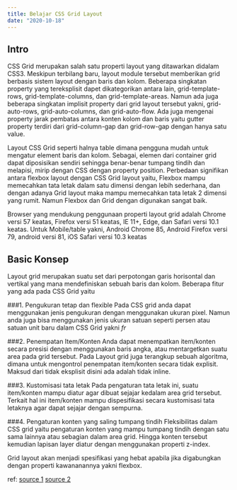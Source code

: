 ```yaml
---
title: Belajar CSS Grid Layout
date: "2020-10-18"
---
```


## Intro
CSS Grid merupakan salah satu properti layout yang ditawarkan didalam CSS3. Meskipun terbilang baru, layout module tersebut memberikan grid berbasis sistem layout dengan baris dan kolom. Beberapa singkatan property yang tereksplisit dapet dikategorikan antara lain, grid-template-rows, grid-template-columns, dan grid-template-areas. Namun ada juga beberapa singkatan implisit property dari grid layout tersebut yakni, grid-auto-rows, grid-auto-columns, dan grid-auto-flow. Ada juga mengenai property jarak pembatas antara konten kolom dan baris yaitu gutter property terdiri dari grid-column-gap dan grid-row-gap dengan hanya satu value.

Layout CSS Grid seperti halnya table dimana pengguna mudah untuk mengatur element baris dan kolom. Sebagai, elemen dari container grid dapat diposisikan sendiri sehingga benar-benar tumpang tindih dan melapisi, mirip dengan CSS dengan property position. Perbedaan signifikan antara flexbox layout dengan CSS Grid layout yaitu, Flexbox mampu memecahkan tata letak dalam satu dimensi dengan lebih sederhana, dan dengan adanya Grid layout maka mampu memecahkan tata letak 2 dimensi yang rumit. Namun Flexbox dan Grid dengan digunakan sangat baik.

Browser yang mendukung penggunaan properti layout grid adalah Chrome versi 57 keatas, Firefox versi 51 keatas, IE 11+, Edge, dan Safari versi 10.1 keatas. Untuk Mobile/table yakni, Android Chrome 85, Android Firefox versi 79, android versi 81, iOS Safari versi 10.3 keatas

## Basic Konsep 
Layout grid merupakan suatu set dari perpotongan garis horisontal dan vertikal yang mana mendefiniskan sebuah baris dan kolom. Beberapa fitur yang ada pada CSS Grid yaitu

###1. Pengukuran tetap dan flexible 
Pada CSS grid anda dapat menggunakan jenis pengukuran dengan menggunakan ukuran pixel. Namun anda juga bisa menggunakan jenis ukuran satuan seperti persen atau satuan unit baru dalam CSS Grid yakni _fr_

###2. Penempatan Item/Konten
Anda dapat menempatkan item/konten secara presisi dengan menggunakan baris angka, atau mentargetkan suatu area pada grid tersebut. Pada Layout grid juga terangkup sebuah algoritma, dimana untuk mengontrol penempatan item/konten secara tidak explisit. Maksud dari tidak eksplisit disini ada adalah tidak inline.

###3. Kustomisasi tata letak
Pada pengaturan tata letak ini, suatu item/konten mampu diatur agar dibuat sejajar kedalam area grid tersebut. Terkait hal ini item/konten mampu dispesifikasi secara kustomisasi tata letaknya agar dapat sejajar dengan sempurna.

###4. Pengaturan konten yang saling tumpang tindih
Fleksibilitas dalam CSS grid yaitu pengaturan konten yang mampu tumpang tindih dengan satu sama lainnya atau sebagian dalam area grid. Hingga konten tersebut kemudian lapisan layer diatur dengan menggunakan properti z-index.

Grid layout akan menjadi spesifikasi yang hebat apabila jika digabungkan dengan properti kawananannya yakni flexbox.


ref:
[source 1](https://developer.mozilla.org/en-US/docs/Web/CSS/CSS_Grid_Layout/Basic_Concepts_of_Grid_Layout)
[source 2](https://www.w3schools.com/css/css_grid.asp)

